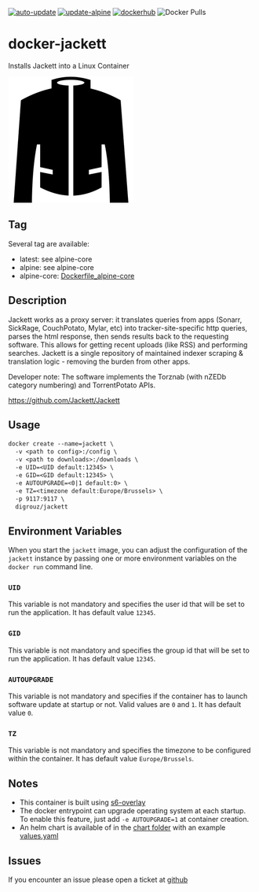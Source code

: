 [![auto-update](https://github.com/digrouz/docker-jackett/actions/workflows/auto-update.yml/badge.svg)](https://github.com/digrouz/docker-jackett/actions/workflows/auto-update.yml)
[![update-alpine](https://github.com/digrouz/docker-jackett/actions/workflows/update-alpine.yml/badge.svg)](https://github.com/digrouz/docker-jackett/actions/workflows/update-alpine.yml)
[![dockerhub](https://github.com/digrouz/docker-jackett/actions/workflows/dockerhub.yml/badge.svg)](https://github.com/digrouz/docker-jackett/actions/workflows/dockerhub.yml)
![Docker Pulls](https://img.shields.io/docker/pulls/digrouz/jackett)

# docker-jackett
Installs Jackett into a Linux Container


![jackett](https://github.com/Jackett/Jackett/blob/master/src//Jackett.Common/Content/jacket_medium.png)

## Tag
Several tag are available:
* latest: see alpine-core
* alpine: see alpine-core
* alpine-core: [Dockerfile_alpine-core](https://github.com/digrouz/docker-jackett/blob/master/Dockerfile_alpine-core)

## Description

Jackett works as a proxy server: it translates queries from apps (Sonarr, SickRage, CouchPotato, Mylar, etc) into tracker-site-specific http queries, parses the html response, then sends results back to the requesting software. This allows for getting recent uploads (like RSS) and performing searches. Jackett is a single repository of maintained indexer scraping & translation logic - removing the burden from other apps.

Developer note: The software implements the Torznab (with nZEDb category numbering) and TorrentPotato APIs.

https://github.com/Jackett/Jackett

## Usage
    docker create --name=jackett \
      -v <path to config>:/config \
      -v <path to downloads>:/downloads \
      -e UID=<UID default:12345> \
      -e GID=<GID default:12345> \
      -e AUTOUPGRADE=<0|1 default:0> \
      -e TZ=<timezone default:Europe/Brussels> \
      -p 9117:9117 \
      digrouz/jackett

## Environment Variables

When you start the `jackett` image, you can adjust the configuration of the `jackett` instance by passing one or more environment variables on the `docker run` command line.

### `UID`

This variable is not mandatory and specifies the user id that will be set to run the application. It has default value `12345`.

### `GID`

This variable is not mandatory and specifies the group id that will be set to run the application. It has default value `12345`.

### `AUTOUPGRADE`

This variable is not mandatory and specifies if the container has to launch software update at startup or not. Valid values are `0` and `1`. It has default value `0`.

### `TZ`

This variable is not mandatory and specifies the timezone to be configured within the container. It has default value `Europe/Brussels`.

## Notes

* This container is built using [s6-overlay](https://github.com/just-containers/s6-overlay)
* The docker entrypoint can upgrade operating system at each startup. To enable this feature, just add `-e AUTOUPGRADE=1` at container creation.
* An helm chart is available of in the [chart folder](https://github.com/digrouz/docker-jackett/tree/master/chart) with an example [values.yaml](https://github.com/digrouz/docker-jackett/tree/master/chart/values.yaml)


## Issues

If you encounter an issue please open a ticket at [github](https://github.com/digrouz/docker-jackett/issues)
